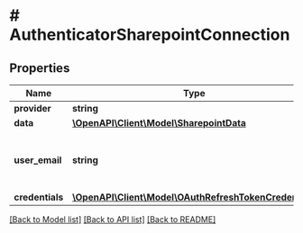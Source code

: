 # # AuthenticatorSharepointConnection

## Properties

Name | Type | Description | Notes
------------ | ------------- | ------------- | -------------
**provider** | **string** |  |
**data** | [**\OpenAPI\Client\Model\SharepointData**](SharepointData.md) |  |
**user_email** | **string** | The email of the Sharepoint account this is for |
**credentials** | [**\OpenAPI\Client\Model\OAuthRefreshTokenCredentials**](OAuthRefreshTokenCredentials.md) |  |

[[Back to Model list]](../../README.md#models) [[Back to API list]](../../README.md#endpoints) [[Back to README]](../../README.md)
